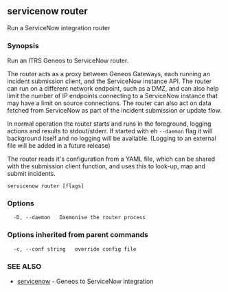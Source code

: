 ## servicenow router

Run a ServiceNow integration router

### Synopsis


Run an ITRS Geneos to ServiceNow router.

The router acts as a proxy between Geneos Gateways, each running an
incident submission client, and the ServiceNow instance API. The
router can run on a different network endpoint, such as a DMZ, and
can also help limit the number of IP endpoints connecting to a
ServiceNow instance that may have a limit on source connections. The
router can also act on data fetched from ServiceNow as part of the
incident submission or update flow.

In normal operation the router starts and runs in the foreground,
logging actions and results to stdout/stderr. If started with eh
`--daemon` flag it will background itself and no logging will be
available. (Logging to an external file will be added in a future
release)

The router reads it's configuration from a YAML file, which can be
shared with the submission client function, and uses this to look-up,
map and submit incidents.



```
servicenow router [flags]
```

### Options

```
  -D, --daemon   Daemonise the router process
```

### Options inherited from parent commands

```
  -c, --conf string   override config file
```

### SEE ALSO

* [servicenow](servicenow.md)	 - Geneos to ServiceNow integration

